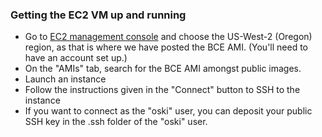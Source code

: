 ### Getting the EC2 VM up and running

  * Go to [EC2 management console](http://console.aws.amazon.com) and choose the US-West-2 (Oregon) region, as that is where we have posted the BCE AMI. (You'll need to have an account set up.)
  * On the "AMIs" tab, search for the BCE AMI amongst public images.
  * Launch an instance
  * Follow the instructions given in the "Connect" button to SSH to the instance
  * If you want to connect as the "oski" user, you can deposit your public SSH key in the .ssh folder of the "oski" user.


